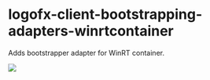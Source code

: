 # logofx-client-bootstrapping-adapters-winrtcontainer
Adds bootstrapper adapter for WinRT container.

<img src=https://ci.appveyor.com/api/projects/status/github/logofx/logofx-client-bootstrapping-adapters-winrtcontainer>